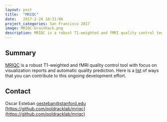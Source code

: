 ```yaml
---
layout: post
title:  "MRIQC"
date:   2017-2-24 10:31:06
project_categories: San Francisco 2017
image: MRIQC-brainhack.png
description: MRIQC is a robust T1-weighted and fMRI quality control tool with focus on visualization reports and automatic quality prediction.
---
```

## Summary
[MRIQC](http://mriqc.readthedocs.io) is a robust T1-weighted and fMRI quality control tool with focus on visualization reports and automatic quality prediction. Here is a [list](https://github.com/poldracklab/mriqc/issues?q=is%3Aopen+is%3Aissue+label%3A%22potential+hackathon+project%22) of ways that you can contribute to this ongoing development effort.


## Contact  
Oscar Esteban
[oesteban@stanford.edu](mailto:oesteban@stanford.edu)  
[https://github.com/poldracklab/mriqc](https://github.com/poldracklab/mriqc)  
